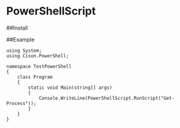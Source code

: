 # PowerShellScript

##Install


##Example
```
using System;
using Cison.PowerShell;

namespace TestPowerShell
{
    class Program
    {
        static void Main(string[] args)
        {
            Console.WriteLine(PowerShellScript.RunScript("Get-Process"));
        }
    }
}
```
